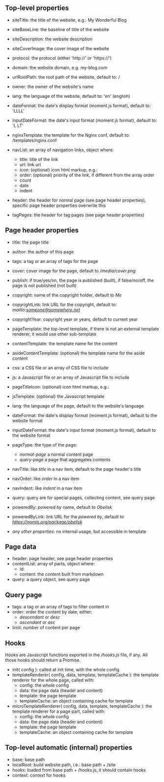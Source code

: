 
## Top-level properties

* siteTitle: the title of the website, e.g.: My Wonderful Blog
* siteBaseLine: the baseline of title of the website
* siteDescription: the website description
* siteCoverImage: the cover image of the website

* protocol: the protocol (either 'http://' or 'https://')
* domain: the website domain, e.g. my-blog.com
* urlRootPath: the root path of the website, default to: /

* owner: the owner of the website's name

* lang: the language of the website, default to: 'en' (english)
* dateFormat: the date's display format (moment.js format), default to: 'LLLL'
* inputDateFormat: the date's input format (moment.js format), default to: 'L LT'

* nginxTemplate: the template for the Nginx conf, default to: /templates/nginx.conf

* navList: an array of navigation links, object where:
	* title: title of the link
	* url: link url
	* icon: (optional) icon html markup, e.g.: <i class="fa fa-tag"></i>
	* order: (optional) priority of the link, if different from the array order
	* count
	* date
	* indent

* header: the header for normal page (see page header properties), specific page header properties overwrite this
* tagPages: the header for tag pages (see page header properties)



## Page header properties

* title: the page title
* author: the author of this page
* tags: a tag or an array of tags for the page
* cover: cover image for the page, default to */media/cover.png*
* publish: if true/yes/on, the page is published (built), if false/no/off, the page is not published (not built)

* copyright: name of the copyright holder, default to *Me*
* copyrightLink: link URL for the copyright, default to: *mailto:someone@somewhere.net*
* copyrightYear: copyright year or years, default to current year

* pageTemplate: the top-level template, if there is not an external template renderer, it would use other sub-template
* contentTemplate: the template name for the content
* asideContentTemplate: (optional) the template name for the aside content
* css: a CSS file or an array of CSS file to include
* js: a Javascript file or an array of Javascript file to include

* pageTitleIcon: (optional) icon html markup, e.g.: <i class="fa fa-tag"></i>
* jsTemplate: (optional) the Javascript template

* lang: the language of the page, default to the website's language
* dateFormat: the date's display format (moment.js format), default to the website format
* inputDateFormat: the date's input format (moment.js format), default to the website format

* pageType: the type of the page:
	* *normal-page* a normal content page
	* *query-page* a page that aggregates contents

* navTitle: like *title* in a nav item, default to the page header's title
* navOrder: like *order* in a nav item
* navIndent: like *indent* in a nav item

* query: query are for special pages, collecting content, see query page

* poweredBy: *powered by* name, default to *Obelisk*
* poweredByLink: link URL for the *powered by*, default to *https://npmjs.org/package/obelisk*

* *any other properties*: no internal usage, but accessible in template



## Page data

* header: page header, see page header properties
* contentList: array of parts, object where:
	* id: 
	* content: the content built from markdown
* query: a query object, see query page



## Query page

* tags: a tag or an array of tags to filter content in
* order: order the content by date, either:
	* *descendant* or *desc*
	* *ascendant* or *asc*
* limit: number of content per page



## Hooks

Hooks are Javascript functions exported in the */hooks.js* file, if any.
All those hooks should return a Promise.

* init( config ): called at init time, with the whole config
* templateRenderer( config, data, template, templateCache ): the template renderer for the whole page, called with:
	* config: the whole config
	* data: the page data (header and content)
	* template: the page template
	* templateCache: an object containing cache for template
* microTemplateRenderer( config, data, template, templateCache ): the template renderer for a page part, called with:
	* config: the whole config
	* data: the page data (header and content)
	* template: the page template
	* templateCache: an object containing cache for template



## Top-level automatic (internal) properties

* base: base path
* localRoot: build website path, i.e.: base path + /site
* hooks: loaded from base path + /hooks.js, it should contain hooks
* context: context for hooks



